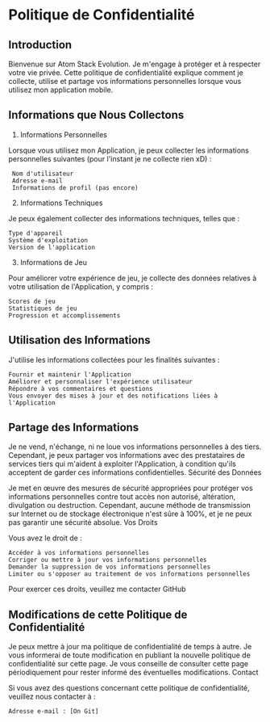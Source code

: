 # Politique de Confidentialité
## Introduction

Bienvenue sur Atom Stack Evolution. Je m'engage à protéger et à respecter votre vie privée. Cette politique de confidentialité explique comment je collecte, utilise et partage vos informations personnelles lorsque vous utilisez mon application mobile.
## Informations que Nous Collectons
1. Informations Personnelles

Lorsque vous utilisez mon Application, je peux collecter les informations personnelles suivantes (pour l'instant je ne collecte rien xD) :

     Nom d'utilisateur
     Adresse e-mail
     Informations de profil (pas encore)

2. Informations Techniques

Je peux également collecter des informations techniques, telles que :

    Type d'appareil
    Système d'exploitation
    Version de l'application

3. Informations de Jeu

Pour améliorer votre expérience de jeu, je collecte des données relatives à votre utilisation de l'Application, y compris :

    Scores de jeu
    Statistiques de jeu
    Progression et accomplissements

## Utilisation des Informations

J'utilise les informations collectées pour les finalités suivantes :

    Fournir et maintenir l'Application
    Améliorer et personnaliser l'expérience utilisateur
    Répondre à vos commentaires et questions
    Vous envoyer des mises à jour et des notifications liées à l'Application

## Partage des Informations

Je ne vend, n'échange, ni ne loue vos informations personnelles à des tiers. Cependant, je peux partager vos informations avec des prestataires de services tiers qui m'aident à exploiter l'Application, à condition qu'ils acceptent de garder ces informations confidentielles.
Sécurité des Données

Je met en œuvre des mesures de sécurité appropriées pour protéger vos informations personnelles contre tout accès non autorisé, altération, divulgation ou destruction. Cependant, aucune méthode de transmission sur Internet ou de stockage électronique n'est sûre à 100%, et je ne peux pas garantir une sécurité absolue.
Vos Droits

Vous avez le droit de :

    Accéder à vos informations personnelles
    Corriger ou mettre à jour vos informations personnelles
    Demander la suppression de vos informations personnelles
    Limiter ou s'opposer au traitement de vos informations personnelles

Pour exercer ces droits, veuillez me contacter GitHub
## Modifications de cette Politique de Confidentialité

Je peux mettre à jour ma politique de confidentialité de temps à autre. Je vous informerai de toute modification en publiant la nouvelle politique de confidentialité sur cette page. Je vous conseille de consulter cette page périodiquement pour rester informé des éventuelles modifications.
Contact

Si vous avez des questions concernant cette politique de confidentialité, veuillez nous contacter à :

    Adresse e-mail : [On Git]
